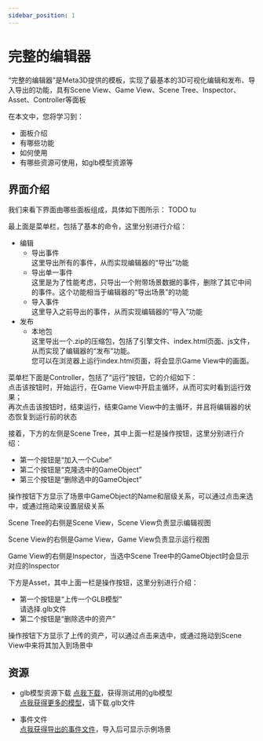 ```yaml
---
sidebar_position: 1
---
```


# 完整的编辑器

“完整的编辑器”是Meta3D提供的模板，实现了最基本的3D可视化编辑和发布、导入导出的功能，具有Scene View、Game View、Scene Tree、Inspector、Asset、Controller等面板

在本文中，您将学习到：

- 面板介绍
- 有哪些功能
- 如何使用
- 有哪些资源可使用，如glb模型资源等




## 界面介绍

我们来看下界面由哪些面板组成，具体如下图所示：
TODO tu

最上面是菜单栏，包括了基本的命令，这里分别进行介绍：

- 编辑
    - 导出事件   
    这里导出所有的事件，从而实现编辑器的“导出”功能
    - 导出单一事件   
    这里是为了性能考虑，只导出一个附带场景数据的事件，删除了其它中间的事件。这个功能相当于编辑器的“导出场景”的功能
    - 导入事件   
    这里导入之前导出的事件，从而实现编辑器的“导入”功能
- 发布   
    - 本地包    
    这里导出一个.zip的压缩包，包括了引擎文件、index.html页面、js文件，从而实现了编辑器的“发布”功能。    
    您可以在浏览器上运行index.html页面，将会显示Game View中的画面。


菜单栏下面是Controller，包括了“运行”按钮，它的介绍如下：  
点击该按钮时，开始运行，在Game View中开启主循环，从而可实时看到运行效果；  
再次点击该按钮时，结束运行，结束Game View中的主循环，并且将编辑器的状态恢复到运行前的状态


接着，下方的左侧是Scene Tree，其中上面一栏是操作按钮，这里分别进行介绍：

- 第一个按钮是“加入一个Cube”
- 第二个按钮是“克隆选中的GameObject”  
- 第三个按钮是“删除选中的GameObject”  

操作按钮下方显示了场景中GameObject的Name和层级关系，可以通过点击来选中，或通过拖动来设置层级关系



Scene Tree的右侧是Scene View，Scene View负责显示编辑视图

Scene View的右侧是Game View，Game View负责显示运行视图

Game View的右侧是Inspector，当选中Scene Tree中的GameObject时会显示对应的Inspector


下方是Asset，其中上面一栏是操作按钮，这里分别进行介绍：

- 第一个按钮是“上传一个GLB模型”    
请选择.glb文件
- 第二个按钮是“删除选中的资产”    

操作按钮下方显示了上传的资产，可以通过点击来选中，或通过拖动到Scene View中来将其加入到场景中




## 资源


- glb模型资源下载
[点我下载](TODO)，获得测试用的glb模型    
[点我获得更多的模型](https://sketchfab.com/3d-models/popular)，请下载.glb文件


- 事件文件   
[点我获得导出的事件文件](TODO)，导入后可显示示例场景